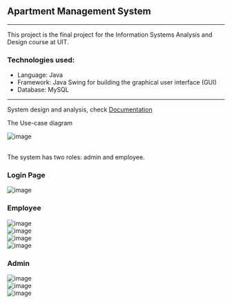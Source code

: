 ## Apartment Management System
<hr>

This project is the final project for the Information Systems Analysis and Design course at UIT.

### Technologies used: 
- Language: Java
- Framework: Java Swing for building the graphical user interface (GUI)
- Database: MySQL
<hr>
System design and analysis, check <a href="https://drive.google.com/file/d/14RYgThckFgPNDF4LtfcG6OenpMbeTBcR/view?usp=sharing"> Documentation </a> 

The Use-case diagram

![image](https://github.com/ttruongg/Apartment-Management-System/assets/106587727/7a1fa43c-2362-4e0f-80f5-01e34d4dc009)

<br>
The system has two roles: admin and employee.
<br>

### Login Page
![image](https://github.com/ttruongg/Apartment-Management-System/assets/106587727/f14cbd9f-7ef0-4396-b1c1-60ea8280e3fb)

### Employee
![image](https://github.com/ttruongg/Apartment-Management-System/assets/106587727/b2dc7ec3-6df7-4462-86f7-13a421561d78)
<br>
![image](https://github.com/ttruongg/Apartment-Management-System/assets/106587727/32e51c87-c67b-429e-885e-27fc2f554c3e)
<br>
![image](https://github.com/ttruongg/Apartment-Management-System/assets/106587727/ec2cb39d-939d-4618-b762-04a16e5a2112)
<br>
![image](https://github.com/ttruongg/Apartment-Management-System/assets/106587727/dc4fb761-76f5-4658-b0ec-4b32fe471342)

### Admin
![image](https://github.com/ttruongg/Apartment-Management-System/assets/106587727/8c12e850-f9d6-4dab-819d-4dafc0628e45)
<br>
![image](https://github.com/ttruongg/Apartment-Management-System/assets/106587727/cb39a162-b951-49ed-8178-9a923a68b4ff)
<br>
![image](https://github.com/ttruongg/Apartment-Management-System/assets/106587727/7c16c489-f9d1-40d7-baf4-9e05aa2a4383)



